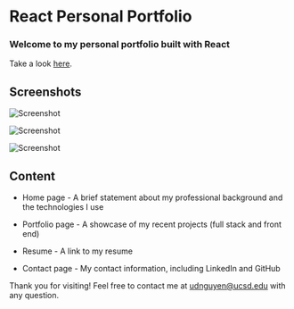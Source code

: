 # React Personal Portfolio 

### Welcome to my personal portfolio built with React

Take a look [here](https://uyennguyen30696.github.io/react-portfolio/).

## Screenshots

![Screenshot](./screenshots/greeting.png)

![Screenshot](./screenshots/bio.png)

![Screenshot](./screenshots/gallery.png)

## Content

* Home page - A brief statement about my professional background and the technologies I use

* Portfolio page - A showcase of my recent projects (full stack and front end)

* Resume - A link to my resume

* Contact page - My contact information, including LinkedIn and GitHub

Thank you for visiting! Feel free to contact me at udnguyen@ucsd.edu with any question.
